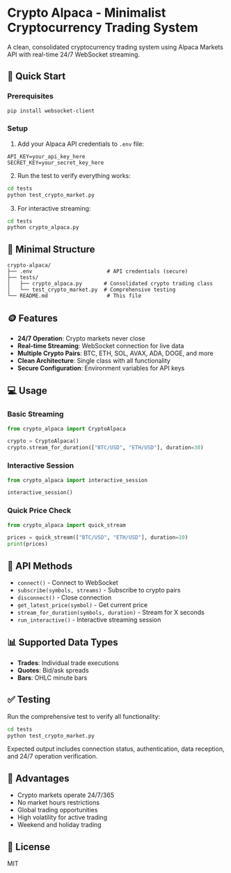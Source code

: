 # Crypto Alpaca - Minimalist Cryptocurrency Trading System

A clean, consolidated cryptocurrency trading system using Alpaca Markets API with real-time 24/7 WebSocket streaming.

## 🚀 Quick Start

### Prerequisites
```bash
pip install websocket-client
```

### Setup
1. Add your Alpaca API credentials to `.env` file:
```
API_KEY=your_api_key_here
SECRET_KEY=your_secret_key_here
```

2. Run the test to verify everything works:
```bash
cd tests
python test_crypto_market.py
```

3. For interactive streaming:
```bash
cd tests
python crypto_alpaca.py
```

## 📁 Minimal Structure

```
crypto-alpaca/
├── .env                        # API credentials (secure)
├── tests/
│   ├── crypto_alpaca.py       # Consolidated crypto trading class
│   └── test_crypto_market.py  # Comprehensive testing
└── README.md                   # This file
```

## 🪙 Features

- **24/7 Operation**: Crypto markets never close
- **Real-time Streaming**: WebSocket connection for live data
- **Multiple Crypto Pairs**: BTC, ETH, SOL, AVAX, ADA, DOGE, and more
- **Clean Architecture**: Single class with all functionality
- **Secure Configuration**: Environment variables for API keys

## 💻 Usage

### Basic Streaming
```python
from crypto_alpaca import CryptoAlpaca

crypto = CryptoAlpaca()
crypto.stream_for_duration(["BTC/USD", "ETH/USD"], duration=30)
```

### Interactive Session
```python
from crypto_alpaca import interactive_session

interactive_session()
```

### Quick Price Check
```python
from crypto_alpaca import quick_stream

prices = quick_stream(["BTC/USD", "ETH/USD"], duration=10)
print(prices)
```

## 🔧 API Methods

- `connect()` - Connect to WebSocket
- `subscribe(symbols, streams)` - Subscribe to crypto pairs
- `disconnect()` - Close connection
- `get_latest_price(symbol)` - Get current price
- `stream_for_duration(symbols, duration)` - Stream for X seconds
- `run_interactive()` - Interactive streaming session

## 📊 Supported Data Types

- **Trades**: Individual trade executions
- **Quotes**: Bid/ask spreads
- **Bars**: OHLC minute bars

## ✅ Testing

Run the comprehensive test to verify all functionality:
```bash
cd tests
python test_crypto_market.py
```

Expected output includes connection status, authentication, data reception, and 24/7 operation verification.

## 🌟 Advantages

- Crypto markets operate 24/7/365
- No market hours restrictions
- Global trading opportunities
- High volatility for active trading
- Weekend and holiday trading

## 📝 License

MIT